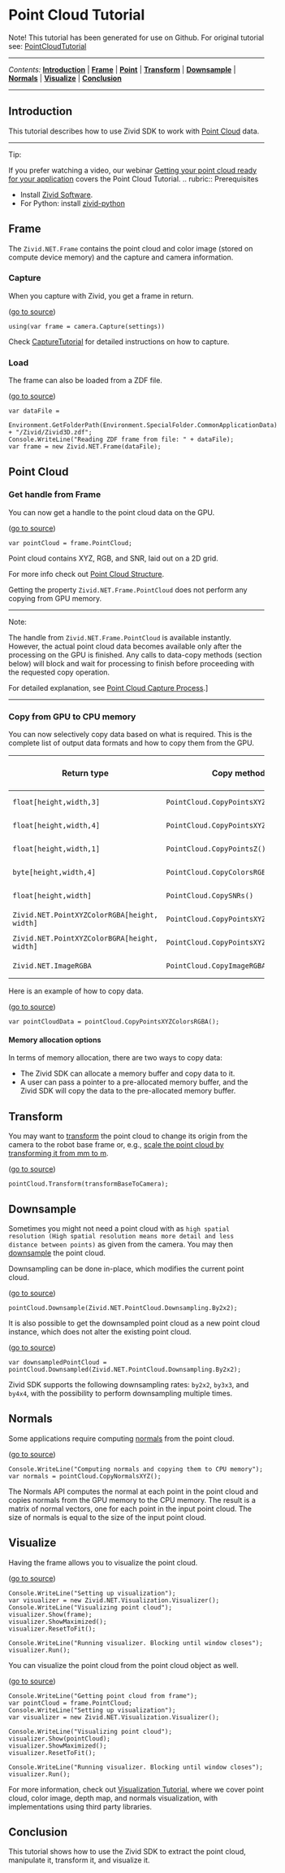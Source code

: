 # Point Cloud Tutorial

Note\! This tutorial has been generated for use on Github. For original
tutorial see:
[PointCloudTutorial](https://support.zivid.com/latest/rst/academy/applications/point-cloud-tutorial.html)



---

*Contents:*
[**Introduction**](#Introduction) |
[**Frame**](#Frame) |
[**Point**](#Point-Cloud) |
[**Transform**](#Transform) |
[**Downsample**](#Downsample) |
[**Normals**](#Normals) |
[**Visualize**](#Visualize) |
[**Conclusion**](#Conclusion)

---



## Introduction

This tutorial describes how to use Zivid SDK to work with [Point
Cloud](https://support.zivid.com/latest//reference-articles/point-cloud-structure-and-output-formats.html)
data.

-----

Tip:

If you prefer watching a video, our webinar [Getting your point cloud
ready for your
application](https://www.zivid.com/webinars-page?wchannelid=ffpqbqc7sg&wmediaid=h66zph71vo)
covers the Point Cloud Tutorial. .. rubric:: Prerequisites

  - Install [Zivid
    Software](https://support.zivid.com/latest//getting-started/software-installation.html).
  - For Python: install
    [zivid-python](https://github.com/zivid/zivid-python#installation)

## Frame

The `Zivid.NET.Frame` contains the point cloud and color image (stored
on compute device memory) and the capture and camera information.

### Capture

When you capture with Zivid, you get a frame in return.

([go to
source](https://github.com/zivid/zivid-csharp-samples/tree/master//source/Camera/Basic/Capture/Capture.cs#L31))

``` sourceCode cs
using(var frame = camera.Capture(settings))
```

Check
[CaptureTutorial](https://github.com/zivid/zivid-csharp-samples/tree/master/source/Camera/Basic/CaptureTutorial.md)
for detailed instructions on how to capture.

### Load

The frame can also be loaded from a ZDF file.

([go to
source](https://github.com/zivid/zivid-csharp-samples/tree/master//source/Applications/Basic/FileFormats/ReadIterateZDF/ReadIterateZDF.cs#L15-L18))

``` sourceCode cs
var dataFile =
	Environment.GetFolderPath(Environment.SpecialFolder.CommonApplicationData) + "/Zivid/Zivid3D.zdf";
Console.WriteLine("Reading ZDF frame from file: " + dataFile);
var frame = new Zivid.NET.Frame(dataFile);
```

## Point Cloud

### Get handle from Frame

You can now get a handle to the point cloud data on the GPU.

([go to
source](https://github.com/zivid/zivid-csharp-samples/tree/master//source/Applications/Basic/FileFormats/ReadIterateZDF/ReadIterateZDF.cs#L22))

``` sourceCode cs
var pointCloud = frame.PointCloud;
```

Point cloud contains XYZ, RGB, and SNR, laid out on a 2D grid.

For more info check out [Point Cloud
Structure](https://support.zivid.com/latest//reference-articles/point-cloud-structure-and-output-formats.html).

Getting the property `Zivid.NET.Frame.PointCloud` does not perform any
copying from GPU memory.

-----

Note:

The handle from `Zivid.NET.Frame.PointCloud` is available instantly.
However, the actual point cloud data becomes available only after the
processing on the GPU is finished. Any calls to data-copy methods
(section below) will block and wait for processing to finish before
proceeding with the requested copy operation.

For detailed explanation, see [Point Cloud Capture
Process](https://support.zivid.com/latest/rst/academy/camera/point-cloud-capture-process.html).\]

-----

### Copy from GPU to CPU memory

You can now selectively copy data based on what is required. This is the
complete list of output data formats and how to copy them from the GPU.

| Return type                                  | Copy methods                           | Data per pixel | Total data |
| -------------------------------------------- | -------------------------------------- | -------------- | ---------- |
| `float[height,width,3]`                      | `PointCloud.CopyPointsXYZ()`           | 12 bytes       | 28 MB      |
| `float[height,width,4]`                      | `PointCloud.CopyPointsXYZW()`          | 16 bytes       | 37 MB      |
| `float[height,width,1]`                      | `PointCloud.CopyPointsZ()`             | 4 bytes        | 9 MB       |
| `byte[height,width,4]`                       | `PointCloud.CopyColorsRGBA()`          | 4 bytes        | 9 MB       |
| `float[height,width]`                        | `PointCloud.CopySNRs()`                | 4 bytes        | 9 MB       |
| `Zivid.NET.PointXYZColorRGBA[height, width]` | `PointCloud.CopyPointsXYZColorsRGBA()` | 16 bytes       | 37 MB      |
| `Zivid.NET.PointXYZColorBGRA[height, width]` | `PointCloud.CopyPointsXYZColorsBGRA()` | 16 bytes       | 37 MB      |
| `Zivid.NET.ImageRGBA`                        | `PointCloud.CopyImageRGBA()`           | 4 bytes        | 9 MB       |

Here is an example of how to copy data.

([go to
source](https://github.com/zivid/zivid-csharp-samples/tree/master//source/Applications/Basic/FileFormats/ReadIterateZDF/ReadIterateZDF.cs#L24))

``` sourceCode cs
var pointCloudData = pointCloud.CopyPointsXYZColorsRGBA();
```

#### Memory allocation options

In terms of memory allocation, there are two ways to copy data:

  - The Zivid SDK can allocate a memory buffer and copy data to it.
  - A user can pass a pointer to a pre-allocated memory buffer, and the
    Zivid SDK will copy the data to the pre-allocated memory buffer.

## Transform

You may want to
[transform](https://support.zivid.com/latest//academy/applications/transform.html)
the point cloud to change its origin from the camera to the robot base
frame or, e.g., [scale the point cloud by transforming it from mm to
m](https://support.zivid.com/latest//academy/applications/transform/transform-millimeters-to-meters.html).

([go to
source](https://github.com/zivid/zivid-csharp-samples/tree/master//source/Applications/Advanced/HandEyeCalibration/UtilizeHandEyeCalibration/UtilizeHandEyeCalibration.cs#L152))

``` sourceCode cs
pointCloud.Transform(transformBaseToCamera);
```

## Downsample

Sometimes you might not need a point cloud with as `high spatial
resolution (High spatial resolution means more detail and less distance
between points)` as given from the camera. You may then
[downsample](https://support.zivid.com/latest//academy/applications/downsampling.html)
the point cloud.

Downsampling can be done in-place, which modifies the current point
cloud.

([go to
source](https://github.com/zivid/zivid-csharp-samples/tree/master//source/Applications/Advanced/Downsample/Downsample.cs#L38))

``` sourceCode cs
pointCloud.Downsample(Zivid.NET.PointCloud.Downsampling.By2x2);
```

It is also possible to get the downsampled point cloud as a new point
cloud instance, which does not alter the existing point cloud.

([go to
source](https://github.com/zivid/zivid-csharp-samples/tree/master//source/Applications/Advanced/Downsample/Downsample.cs#L31))

``` sourceCode cs
var downsampledPointCloud = pointCloud.Downsampled(Zivid.NET.PointCloud.Downsampling.By2x2);
```

Zivid SDK supports the following downsampling rates: `by2x2`, `by3x3`,
and `by4x4`, with the possibility to perform downsampling multiple
times.

## Normals

Some applications require computing
[normals](https://support.zivid.com/latest//academy/applications/normals.html)
from the point cloud.

([go to
source](https://github.com/zivid/zivid-csharp-samples/tree/master//source/Camera/Advanced/CaptureHDRPrintNormals/CaptureHDRPrintNormals.cs#L34-L35))

``` sourceCode cs
Console.WriteLine("Computing normals and copying them to CPU memory");
var normals = pointCloud.CopyNormalsXYZ();
```

The Normals API computes the normal at each point in the point cloud and
copies normals from the GPU memory to the CPU memory. The result is a
matrix of normal vectors, one for each point in the input point cloud.
The size of normals is equal to the size of the input point cloud.

## Visualize

Having the frame allows you to visualize the point cloud.

([go to
source](https://github.com/zivid/zivid-csharp-samples/tree/master//source/Applications/Basic/Visualization/CaptureVis3D/CaptureVis3D.cs#L25-L34))

``` sourceCode cs
Console.WriteLine("Setting up visualization");
var visualizer = new Zivid.NET.Visualization.Visualizer();
Console.WriteLine("Visualizing point cloud");
visualizer.Show(frame);
visualizer.ShowMaximized();
visualizer.ResetToFit();

Console.WriteLine("Running visualizer. Blocking until window closes");
visualizer.Run();
```

You can visualize the point cloud from the point cloud object as well.

([go to
source](https://github.com/zivid/zivid-csharp-samples/tree/master//source/Applications/Advanced/Downsample/Downsample.cs#L22-L52))

``` sourceCode cs
Console.WriteLine("Getting point cloud from frame");
var pointCloud = frame.PointCloud;
Console.WriteLine("Setting up visualization");
var visualizer = new Zivid.NET.Visualization.Visualizer();

Console.WriteLine("Visualizing point cloud");
visualizer.Show(pointCloud);
visualizer.ShowMaximized();
visualizer.ResetToFit();

Console.WriteLine("Running visualizer. Blocking until window closes");
visualizer.Run();
```

For more information, check out [Visualization
Tutorial](https://support.zivid.com/latest/rst/academy/applications/visualization-tutorial.html),
where we cover point cloud, color image, depth map, and normals
visualization, with implementations using third party libraries.

## Conclusion

This tutorial shows how to use the Zivid SDK to extract the point cloud,
manipulate it, transform it, and visualize it.
